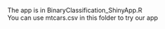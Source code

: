 The app is in BinaryClassification_ShinyApp.R    
You can use mtcars.csv in this folder to try our app 

